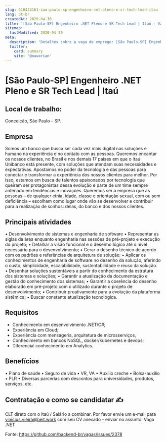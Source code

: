 ```yaml
---
slug: 610423161-sao-paulo-sp-engenheiro-net-pleno-e-sr-tech-lead-itau
lang: pt-br
createdAt: 2020-04-30
title: '[São Paulo-SP] Engenheiro .NET Pleno e SR Tech Lead | Itaú - Vaga de Emprego'
sitemap:
  lastModified: 2020-04-30
meta:
  description: 'Detalhes sobre a vaga de emprego: [São Paulo-SP] Engenheiro .NET Pleno e SR Tech Lead | Itaú'
  twitter:
    card: summary
    site: '@nawarian'
---
```


# [São Paulo-SP] Engenheiro .NET Pleno e SR Tech Lead | Itaú

## Local de trabalho:
Conceição, São Paulo – SP.

## Empresa
Somos um banco que busca ser cada vez mais digital nas soluções e humano na experiência e no contato com as pessoas. Queremos encantar os nossos clientes, no Brasil e nos demais 17 países em que o Itaú Unibanco está presente, com soluções que atendam suas necessidades e expectativas.
Apostamos no poder da tecnologia e das pessoas para conectar e transformar a experiência dos nossos clientes para melhor. Por isso, estamos em busca de talentos apaixonados por tecnologia que queiram ser protagonistas dessa evolução e parte de um time sempre antenado em tendências e inovações. Queremos ser a empresa que as pessoas – de qualquer etnia, idade, classe e orientação sexual, com ou sem deficiência – escolham como lugar onde vão se desenvolver e contribuir para a realização de sonhos: delas, do banco e dos nossos clientes.

## Principais atividades
•	Desenvolvimento de sistemas e engenharia de software
•	Representar as siglas da área enquanto engenharia nas sessões de pré-projeto e execução do projeto; 
•	Detalhar a visão funcional e o desenho lógico até o nível necessário para o desenvolvimento; 
•	Gerar o desenho técnico de acordo com os padrões e referências de arquitetura de solução; 
•	Aplicar os conhecimentos de engenharia de software no desenho da solução, aferindo o custo, simplicidade, escalabilidade, sustentabilidade e reuso da solução. 
•	Desenhar soluções sustentáveis a partir do conhecimento da estrutura dos sistemas e soluções; 
•	Garantir a atualização da documentação e gestão do conhecimento dos sistemas; 
•	Garantir a coerência do desenho elaborado em pré-projeto com o utilizado durante o projeto de desenvolvimento; 
•	Contribuir proativamente para a evolução da plataforma sistêmica; 
•	Buscar constante atualização tecnológica.

## Requisitos
- Conhecimento em desenvolvimento .NET/C#;
- Experiência em Cloud;   
-  Experiência com mensageria, arquitetura de microsserviços, 
- Conhecimento em bancos NoSQL, docker/kubernetes e devops; 
- Diferencial conhecimento em Analytics.

## Benefícios
• Plano de saúde
• Seguro de vida
• VR, VA
• Auxílio creche
• Bolsa-auxílio
• PLR
• Diversas parcerias com descontos para universidades, produtos, serviços, etc.

## Contratação e como se candidatar ✍
CLT direto com o Itaú / Salário a combinar.
Por favor envie um e-mail para vinicius.vieira@beit.work com seu CV anexado - enviar no assunto: Vaga .NET


Fonte: https://github.com/backend-br/vagas/issues/2378
